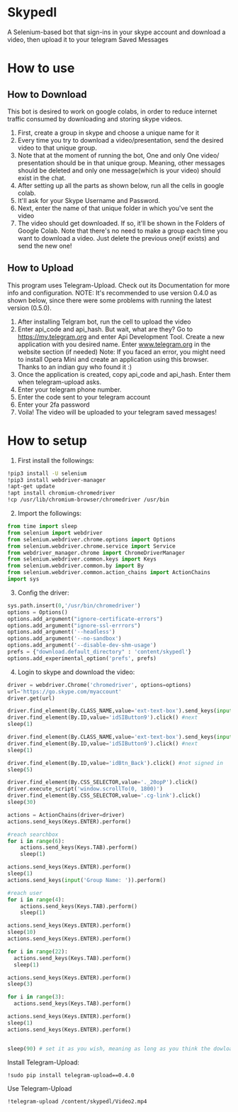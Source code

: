 # Skypedl
A Selenium-based bot that sign-ins in your skype account and download a video, then upload it to your telegram Saved Messages

# How to use

## How to Download
This bot is desired to work on google colabs, in order to reduce internet traffic consumed by downloading and storing skype videos.
1. First, create a group in skype and choose a unique name for it
2. Every time you try to download a video/presentation, send the desired video to that unique group.
3. Note that at the moment of running the bot, One and only One video/ presentation should be in that unique group. Meaning, other messages should be deleted and only one message(which is your video) should exist in the chat.
4. After setting up all the parts as shown below, run all the cells in google colab. 
5. It'll ask for your Skype Username and Password.
6. Next, enter the name of that unique folder in which you've sent the video
7. The video should get downloaded. If so, it'll be shown in the Folders of Google Colab.
Note that there's no need to make a group each time you want to download a video. Just delete the previous one(if exists) and send the new one!

## How to Upload
This program uses Telegram-Upload. Check out its Documentation for more info and configuration.
NOTE: It's recommended to use version 0.4.0 as shown below, since there were some problems with running the latest version (0.5.0).

1. After installing Telgram bot, run the cell to upload the video
2. Enter api_code and api_hash. But wait, what are they?
Go to https://my.telegram.org and enter Api Development Tool. Create a new application with you desired name. Enter www.telegram.org in the website section (if needed)
Note: If you faced an error, you might need to install Opera Mini and create an application using this browser. Thanks to an indian guy who found it :)
3. Once the application is created, copy api_code and api_hash. Enter them when telegram-upload asks.
4. Enter your telegram phone number.
5. Enter the code sent to your telegram account
6. Enter your 2fa password
7. Voila! The video will be uploaded to your telegram saved messages!





# How to setup
1. First install the followings:
```sh
!pip3 install -U selenium
!pip3 install webdriver-manager
!apt-get update
!apt install chromium-chromedriver
!cp /usr/lib/chromium-browser/chromedriver /usr/bin
```

2. Import the followings:
```python
from time import sleep
from selenium import webdriver
from selenium.webdriver.chrome.options import Options
from selenium.webdriver.chrome.service import Service
from webdriver_manager.chrome import ChromeDriverManager
from selenium.webdriver.common.keys import Keys
from selenium.webdriver.common.by import By
from selenium.webdriver.common.action_chains import ActionChains
import sys
```

3. Config the driver:
```python
sys.path.insert(0,'/usr/bin/chromedriver')
options = Options()
options.add_argument("ignore-certificate-errors")
options.add_argument("ignore-ssl-errrors")
options.add_argument('--headless')
options.add_argument('--no-sandbox')
options.add_argument('--disable-dev-shm-usage')
prefs = {"download.default_directory" : 'content/skypedl'}
options.add_experimental_option('prefs', prefs)
```

4. Login to skype and download the video:
```python
driver = webdriver.Chrome('chromedriver', options=options)
url='https://go.skype.com/myaccount'
driver.get(url)

driver.find_element(By.CLASS_NAME,value='ext-text-box').send_keys(input('Skype Email: ')) #email
driver.find_element(By.ID,value='idSIButton9').click() #next
sleep(1)

driver.find_element(By.CLASS_NAME,value='ext-text-box').send_keys(input('Skype Password: ')) #pass
driver.find_element(By.ID,value='idSIButton9').click() #next
sleep(1)

driver.find_element(By.ID,value='idBtn_Back').click() #not signed in
sleep(5)

driver.find_element(By.CSS_SELECTOR,value='._20opP').click()
driver.execute_script('window.scrollTo(0, 1800)')
driver.find_element(By.CSS_SELECTOR,value='.cg-link').click()
sleep(30)

actions = ActionChains(driver=driver)
actions.send_keys(Keys.ENTER).perform()

#reach searchbox
for i in range(6):
    actions.send_keys(Keys.TAB).perform()
    sleep(1)

actions.send_keys(Keys.ENTER).perform()
sleep(1)
actions.send_keys(input('Group Name: ')).perform()

#reach user
for i in range(4):
    actions.send_keys(Keys.TAB).perform()
    sleep(1)

actions.send_keys(Keys.ENTER).perform()
sleep(10)
actions.send_keys(Keys.ENTER).perform()

for i in range(22):
  actions.send_keys(Keys.TAB).perform()
  sleep(1)

actions.send_keys(Keys.ENTER).perform()
sleep(3)

for i in range(3):
  actions.send_keys(Keys.TAB).perform()

actions.send_keys(Keys.ENTER).perform()
sleep(1)
actions.send_keys(Keys.ENTER).perform()


sleep(90) # set it as you wish, meaning as long as you think the dowload process will take time
```

Install Telegram-Upload:
```sh
!sudo pip install telegram-upload==0.4.0
```

Use Telegram-Upload
```sh
!telegram-upload /content/skypedl/Video2.mp4
```
